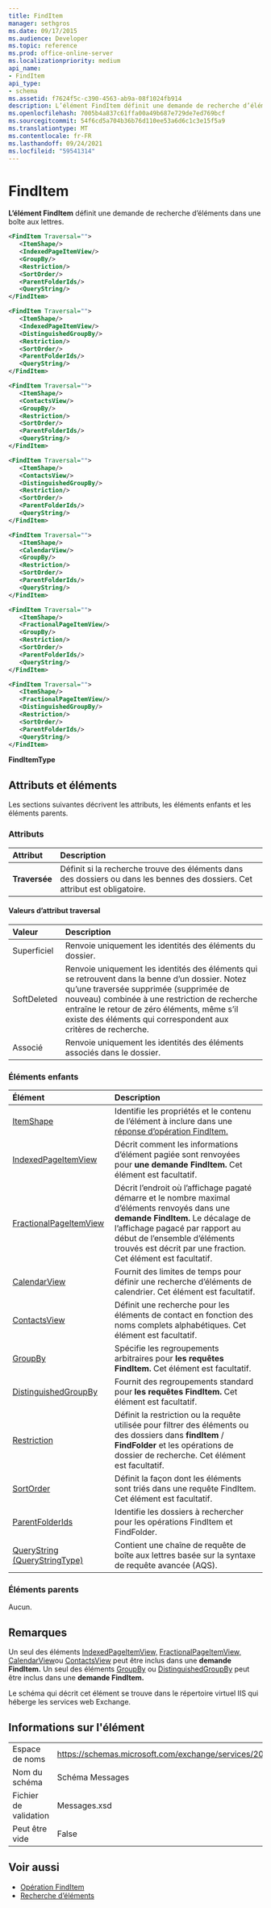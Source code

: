 ```yaml
---
title: FindItem
manager: sethgros
ms.date: 09/17/2015
ms.audience: Developer
ms.topic: reference
ms.prod: office-online-server
ms.localizationpriority: medium
api_name:
- FindItem
api_type:
- schema
ms.assetid: f7624f5c-c390-4563-ab9a-08f1024fb914
description: L’élément FindItem définit une demande de recherche d’éléments dans une boîte aux lettres.
ms.openlocfilehash: 7005b4a837c61ffa00a49b687e729de7ed769bcf
ms.sourcegitcommit: 54f6cd5a704b36b76d110ee53a6d6c1c3e15f5a9
ms.translationtype: MT
ms.contentlocale: fr-FR
ms.lasthandoff: 09/24/2021
ms.locfileid: "59541314"
---
```

# <a name="finditem"></a>FindItem

**L’élément FindItem** définit une demande de recherche d’éléments dans une boîte aux lettres. 
  
```xml
<FindItem Traversal="">
   <ItemShape/>
   <IndexedPageItemView/>
   <GroupBy/>
   <Restriction/>
   <SortOrder/>
   <ParentFolderIds/>
   <QueryString/>
</FindItem>
```

```xml
<FindItem Traversal="">
   <ItemShape/>
   <IndexedPageItemView/>
   <DistinguishedGroupBy/>
   <Restriction/>
   <SortOrder/>
   <ParentFolderIds/>
   <QueryString/>
</FindItem>
```

```xml
<FindItem Traversal="">
   <ItemShape/>
   <ContactsView/>
   <GroupBy/>
   <Restriction/>
   <SortOrder/>
   <ParentFolderIds/>
   <QueryString/>
</FindItem>
```

```xml
<FindItem Traversal="">
   <ItemShape/>
   <ContactsView/> 
   <DistinguishedGroupBy/>
   <Restriction/>
   <SortOrder/>
   <ParentFolderIds/>
   <QueryString/>
</FindItem>
```

```xml
<FindItem Traversal="">
   <ItemShape/>
   <CalendarView/>
   <GroupBy/>
   <Restriction/>
   <SortOrder/>
   <ParentFolderIds/>
   <QueryString/>
</FindItem>
```

```xml
<FindItem Traversal="">
   <ItemShape/>
   <FractionalPageItemView/>
   <GroupBy/>
   <Restriction/>
   <SortOrder/>
   <ParentFolderIds/>
   <QueryString/>
</FindItem>
```

```xml
<FindItem Traversal="">
   <ItemShape/>
   <FractionalPageItemView/>
   <DistinguishedGroupBy/>
   <Restriction/>
   <SortOrder/>
   <ParentFolderIds/>
   <QueryString/>
</FindItem>
```


**FindItemType**

## <a name="attributes-and-elements"></a>Attributs et éléments

Les sections suivantes décrivent les attributs, les éléments enfants et les éléments parents.
  
### <a name="attributes"></a>Attributs

|**Attribut**|**Description**|
|:-----|:-----|
|**Traversée** <br/> |Définit si la recherche trouve des éléments dans des dossiers ou dans les bennes des dossiers. Cet attribut est obligatoire.  <br/> |
   
#### <a name="traversal-attribute-values"></a>Valeurs d’attribut traversal

|**Valeur**|**Description**|
|:-----|:-----|
|Superficiel  <br/> |Renvoie uniquement les identités des éléments du dossier.  <br/> |
|SoftDeleted  <br/> |Renvoie uniquement les identités des éléments qui se retrouvent dans la benne d’un dossier. Notez qu’une traversée supprimée (supprimée de nouveau) combinée à une restriction de recherche entraîne le retour de zéro éléments, même s’il existe des éléments qui correspondent aux critères de recherche.  <br/> |
|Associé  <br/> |Renvoie uniquement les identités des éléments associés dans le dossier.  <br/> |
   
### <a name="child-elements"></a>Éléments enfants

|**Élément**|**Description**|
|:-----|:-----|
|[ItemShape](itemshape.md) <br/> |Identifie les propriétés et le contenu de l’élément à inclure dans une [réponse d’opération FindItem.](finditem-operation.md)  <br/> |
|[IndexedPageItemView](indexedpageitemview.md) <br/> |Décrit comment les informations d’élément pagiée sont renvoyées pour **une demande FindItem.** Cet élément est facultatif.  <br/> |
|[FractionalPageItemView](fractionalpageitemview.md) <br/> |Décrit l’endroit où l’affichage pagaté démarre et le nombre maximal d’éléments renvoyés dans une **demande FindItem.** Le décalage de l’affichage pagacé par rapport au début de l’ensemble d’éléments trouvés est décrit par une fraction. Cet élément est facultatif.  <br/> |
|[CalendarView](calendarview.md) <br/> |Fournit des limites de temps pour définir une recherche d’éléments de calendrier. Cet élément est facultatif.  <br/> |
|[ContactsView](contactsview.md) <br/> |Définit une recherche pour les éléments de contact en fonction des noms complets alphabétiques. Cet élément est facultatif.  <br/> |
|[GroupBy](groupby.md) <br/> |Spécifie les regroupements arbitraires pour **les requêtes FindItem.** Cet élément est facultatif.  <br/> |
|[DistinguishedGroupBy](distinguishedgroupby.md) <br/> |Fournit des regroupements standard pour **les requêtes FindItem.** Cet élément est facultatif.  <br/> |
|[Restriction](restriction.md) <br/> |Définit la restriction ou la requête utilisée pour filtrer des éléments ou des dossiers dans **findItem** /  **FindFolder** et les opérations de dossier de recherche. Cet élément est facultatif.  <br/> |
|[SortOrder](sortorder.md) <br/> |Définit la façon dont les éléments sont triés dans une requête FindItem. Cet élément est facultatif.  <br/> |
|[ParentFolderIds](parentfolderids.md) <br/> |Identifie les dossiers à rechercher pour les opérations FindItem et FindFolder.  <br/> |
|[QueryString (QueryStringType)](querystring-querystringtype.md) <br/> |Contient une chaîne de requête de boîte aux lettres basée sur la syntaxe de requête avancée (AQS).  <br/> |
   
### <a name="parent-elements"></a>Éléments parents

Aucun.
  
## <a name="remarks"></a>Remarques

Un seul des éléments [IndexedPageItemView,](indexedpageitemview.md) [FractionalPageItemView,](fractionalpageitemview.md) [CalendarView](calendarview.md)ou [ContactsView](contactsview.md) peut être inclus dans une **demande FindItem.** Un seul des éléments [GroupBy](groupby.md) ou [DistinguishedGroupBy](distinguishedgroupby.md) peut être inclus dans une **demande FindItem.** 
  
Le schéma qui décrit cet élément se trouve dans le répertoire virtuel IIS qui héberge les services web Exchange.
  
## <a name="element-information"></a>Informations sur l'élément

|||
|:-----|:-----|
|Espace de noms  <br/> |https://schemas.microsoft.com/exchange/services/2006/messages  <br/> |
|Nom du schéma  <br/> |Schéma Messages  <br/> |
|Fichier de validation  <br/> |Messages.xsd  <br/> |
|Peut être vide  <br/> |False  <br/> |
   
## <a name="see-also"></a>Voir aussi

- [Opération FindItem](finditem-operation.md)
- [Recherche d’éléments](https://msdn.microsoft.com/library/63af1f9c-464b-4fca-9ae3-3d60f24ca93c%28Office.15%29.aspx)

